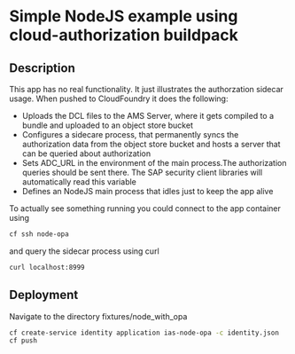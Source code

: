 <!--
SPDX-FileCopyrightText: 2021 2020 2020 SAP SE or an SAP affiliate company and Cloud Security Client Go contributors

SPDX-License-Identifier: Apache-2.0
-->

# Simple NodeJS example using cloud-authorization buildpack

## Description
This app has no real functionality. It just illustrates the authorzation sidecar usage. When pushed to CloudFoundry it does the following:
- Uploads the DCL files to the AMS Server, where it gets compiled to a bundle and uploaded to an object store bucket
- Configures a sidecare process, that permanently syncs the authorization data from the object store bucket and hosts a server that can be queried about authorization
- Sets ADC_URL in the environment of the main process.The authorization queries should be sent there. The SAP security client libraries will automatically read this variable
- Defines an NodeJS main process that idles just to keep the app alive

To actually see something running you could connect to the app container using 
```sh
cf ssh node-opa
```
and query the sidecar process using curl
```sh
curl localhost:8999
```


## Deployment
Navigate to the directory fixtures/node_with_opa

```sh
cf create-service identity application ias-node-opa -c identity.json
cf push
```
